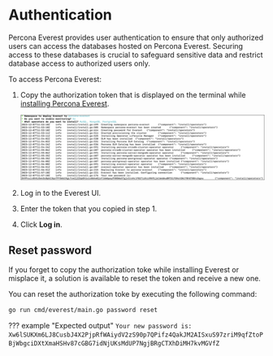 # Authentication

Percona Everest provides user authentication to ensure that only authorized users can access the databases hosted on Percona Everest. Securing access to these databases is crucial to safeguard sensitive data and restrict database access to authorized users only. 

To access Percona Everest:

1. Copy the authorization token that is displayed on the terminal while [installing Percona Everest](../install/installEverest.md).

    ![!image](../images/everest_user-auth-token.png)

2. Log in to the Everest UI.

3. Enter the token that you copied in step 1.

4. Click **Log in**.


## Reset password

If you forget to copy the authorization toke while installing Everest or misplace it, a solution is available to reset the token and receive a new one. 

You can reset the authorization toke by executing the following command:

```sh
go run cmd/everest/main.go password reset
```

??? example "Expected output"
    ```
        Your new password is:
        Xw6lSUKXm6LJ8CusbJ4X2PjpRfWAiydV2zS90p7QPifz4QakJM2AISxuS97zriM9qfZtoPBjWbgciDXtXmaHSHv87cGBG7idNjUKsMdUP7NgjBRgCTXhDiMH7kvMGVfZ
    ```





